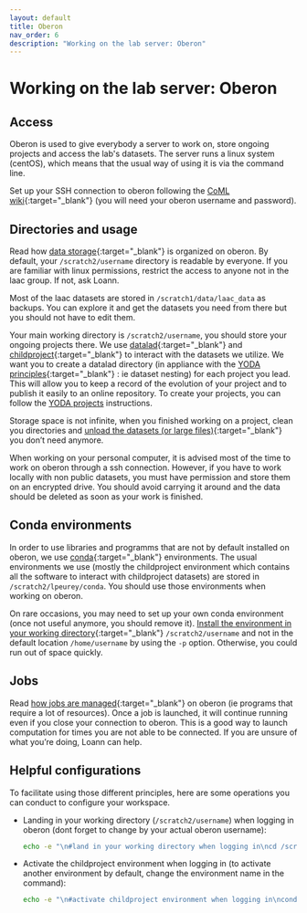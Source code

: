 ```yaml
---
layout: default
title: Oberon
nav_order: 6
description: "Working on the lab server: Oberon"
---
```


# Working on the lab server: Oberon

## Access

Oberon is used to give everybody a server to work on, store ongoing projects and access the lab's datasets. The server runs a linux system (centOS), which means that the usual way of using it is via the command line. 

Set up your SSH connection to oberon following the [CoML wiki](https://wiki.cognitive-ml.fr/servers/ssh.html){:target="_blank"} (you will need your oberon username and password).

## Directories and usage

Read how [data storage](https://wiki.cognitive-ml.fr/cluster/architecture.html#data-storage){:target="_blank"} is organized on oberon. By default, your `/scratch2/username` directory is readable by everyone. If you are familiar with linux permissions, restrict the access to anyone not in the laac group. If not, ask Loann.

Most of the laac datasets are stored in `/scratch1/data/laac_data` as backups. You can explore it and get the datasets you need from there but you should not have to edit them.

Your main working directory is `/scratch2/username`, you should store your ongoing projects there. We use [datalad](https://handbook.datalad.org/){:target="_blank"} and [childproject](https://childproject.readthedocs.io/en/latest/introduction.html){:target="_blank"} to interact with the datasets we utilize. We want you to create a datalad directory (in appliance with the [YODA principles](http://handbook.datalad.org/en/latest/basics/101-127-yoda.html){:target="_blank"} : ie dataset nesting) for each project you lead. This will allow you to keep a record of the evolution of your project and to publish it easily to an online repository. To create your projects, you can follow the [YODA projects](./yoda-projects) instructions.

Storage space is not infinite, when you finished working on a project, clean you directories and [unload the datasets (or large files)](http://docs.datalad.org/en/latest/generated/man/datalad-drop.html){:target="_blank"} you don’t need anymore.

When working on your personal computer, it is advised most of the time to work on oberon through a ssh connection. However, if you have to work locally with non public datasets, you must have permission and store them on an encrypted drive. You should avoid carrying it around and the data should be deleted as soon as your work is finished.

## Conda environments

In order to use libraries and programms that are not by default installed on oberon, we use [conda](https://docs.conda.io/en/latest/){:target="_blank"} environments. The usual environments we use (mostly the childproject environment which contains all the software to interact with childproject datasets) are stored in `/scratch2/lpeurey/conda`. You should use those environments when working on oberon.

On rare occasions, you may need to set up your own conda environment (once not useful anymore, you should remove it). [Install the environment in your working directory](https://docs.conda.io/projects/conda/en/latest/user-guide/tasks/manage-environments.html#specifying-a-location-for-an-environment){:target="_blank"} `/scratch2/username` and not in the default location `/home/username` by using the `-p` option. Otherwise, you could run out of space quickly.

## Jobs

Read [how jobs are managed](https://wiki.cognitive-ml.fr/cluster/launching_jobs.html){:target="_blank"} on oberon (ie programs that require a lot of resources). Once a job is launched, it will continue running even if you close your connection to oberon. This is a good way to launch computation for times you are not able to be connected.
If you are unsure of what you’re doing, Loann can help.

## Helpful configurations

To facilitate using those different principles, here are some operations you can conduct to configure your workspace.

- Landing in your working directory (`/scratch2/username`) when logging in oberon (dont forget to change <username> by your actual oberon username):
  ```bash
  echo -e "\n#land in your working directory when logging in\ncd /scratch2/username" >>~/.bashrc
  ```
- Activate the childproject environment when logging in (to activate another environment by default, change the environment name in the command):
  ```bash
  echo -e "\n#activate childproject environment when logging in\nconda activate /scratch2/lpeurey/conda/childproject" >>~/.bashrc
  ```